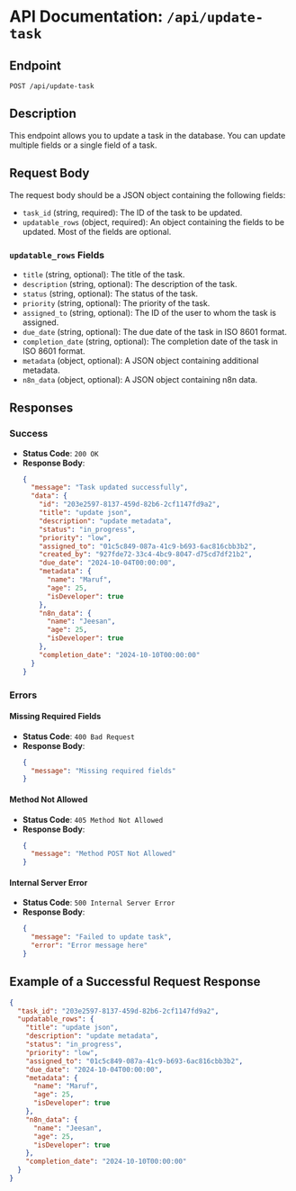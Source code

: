 # API Documentation: `/api/update-task`

## Endpoint

`POST /api/update-task`

## Description

This endpoint allows you to update a task in the database. You can update multiple fields or a single field of a task.

## Request Body

The request body should be a JSON object containing the following fields:

- `task_id` (string, required): The ID of the task to be updated.
- `updatable_rows` (object, required): An object containing the fields to be updated. Most of the fields are optional.

### `updatable_rows` Fields

- `title` (string, optional): The title of the task.
- `description` (string, optional): The description of the task.
- `status` (string, optional): The status of the task.
- `priority` (string, optional): The priority of the task.
- `assigned_to` (string, optional): The ID of the user to whom the task is assigned.
- `due_date` (string, optional): The due date of the task in ISO 8601 format.
- `completion_date` (string, optional): The completion date of the task in ISO 8601 format.
- `metadata` (object, optional): A JSON object containing additional metadata.
- `n8n_data` (object, optional): A JSON object containing n8n data.

## Responses

### Success

- **Status Code**: `200 OK`
- **Response Body**:
  ```json
  {
    "message": "Task updated successfully",
    "data": {
      "id": "203e2597-8137-459d-82b6-2cf1147fd9a2",
      "title": "update json",
      "description": "update metadata",
      "status": "in_progress",
      "priority": "low",
      "assigned_to": "01c5c849-087a-41c9-b693-6ac816cbb3b2",
      "created_by": "927fde72-33c4-4bc9-8047-d75cd7df21b2",
      "due_date": "2024-10-04T00:00:00",
      "metadata": {
        "name": "Maruf",
        "age": 25,
        "isDeveloper": true
      },
      "n8n_data": {
        "name": "Jeesan",
        "age": 25,
        "isDeveloper": true
      },
      "completion_date": "2024-10-10T00:00:00"
    }
  }
  ```

### Errors

#### Missing Required Fields

- **Status Code**: `400 Bad Request`
- **Response Body**:
  ```json
  {
    "message": "Missing required fields"
  }
  ```

#### Method Not Allowed

- **Status Code**: `405 Method Not Allowed`
- **Response Body**:
  ```json
  {
    "message": "Method POST Not Allowed"
  }
  ```

#### Internal Server Error

- **Status Code**: `500 Internal Server Error`
- **Response Body**:
  ```json
  {
    "message": "Failed to update task",
    "error": "Error message here"
  }
  ```

## Example of a Successful Request Response

```json
{
  "task_id": "203e2597-8137-459d-82b6-2cf1147fd9a2",
  "updatable_rows": {
    "title": "update json",
    "description": "update metadata",
    "status": "in_progress",
    "priority": "low",
    "assigned_to": "01c5c849-087a-41c9-b693-6ac816cbb3b2",
    "due_date": "2024-10-04T00:00:00",
    "metadata": {
      "name": "Maruf",
      "age": 25,
      "isDeveloper": true
    },
    "n8n_data": {
      "name": "Jeesan",
      "age": 25,
      "isDeveloper": true
    },
    "completion_date": "2024-10-10T00:00:00"
  }
}
```
